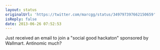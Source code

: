 ```yaml
---
layout: status
originalUrl: 'https://twitter.com/marcgg/status/349797397662150659'
isReply: false
date: 2013-06-26 07:52:53
---
```


Just received an email to join a "social good hackaton" sponsored by Wallmart. Antinomic much?
